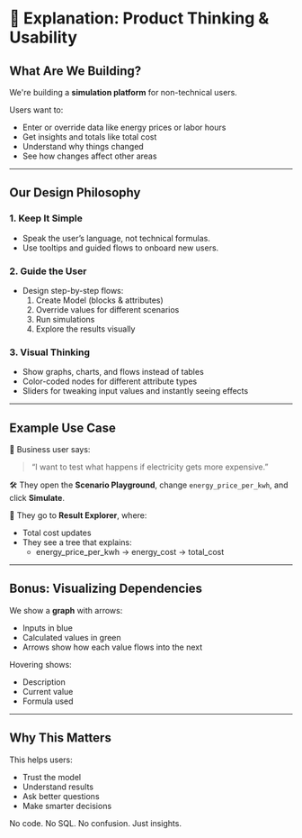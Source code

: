 
# 🧠 Explanation: Product Thinking & Usability

## What Are We Building?

We're building a **simulation platform** for non-technical users.  

Users want to:
- Enter or override data like energy prices or labor hours
- Get insights and totals like total cost
- Understand why things changed
- See how changes affect other areas

---

## Our Design Philosophy

### 1. Keep It Simple
- Speak the user’s language, not technical formulas.
- Use tooltips and guided flows to onboard new users.

### 2. Guide the User
- Design step-by-step flows:
  1. Create Model (blocks & attributes)
  2. Override values for different scenarios
  3. Run simulations
  4. Explore the results visually

### 3. Visual Thinking
- Show graphs, charts, and flows instead of tables
- Color-coded nodes for different attribute types
- Sliders for tweaking input values and instantly seeing effects

---

## Example Use Case

💬 Business user says:
> “I want to test what happens if electricity gets more expensive.”

🛠 They open the **Scenario Playground**, change `energy_price_per_kwh`, and click **Simulate**.

🎯 They go to **Result Explorer**, where:
- Total cost updates
- They see a tree that explains:
  - energy_price_per_kwh → energy_cost → total_cost

---

## Bonus: Visualizing Dependencies

We show a **graph** with arrows:
- Inputs in blue
- Calculated values in green
- Arrows show how each value flows into the next

Hovering shows:
- Description
- Current value
- Formula used

---

## Why This Matters

This helps users:
- Trust the model
- Understand results
- Ask better questions
- Make smarter decisions

No code. No SQL. No confusion. Just insights.

